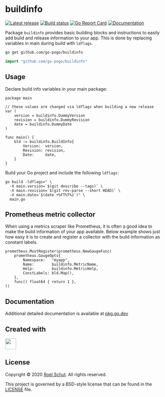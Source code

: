 buildinfo
=========

[![Latest release][latest-release-img]][latest-release-url]
[![Build status][build-status-img]][build-status-url]
[![Go Report Card][report-img]][report-url]
[![Documentation][doc-img]][doc-url]

[latest-release-img]: https://img.shields.io/github/release/go-pogo/buildinfo.svg?label=latest
[latest-release-url]: https://github.com/go-pogo/buildinfo/releases
[build-status-img]: https://github.com/go-pogo/buildinfo/workflows/Test/badge.svg
[build-status-url]: https://github.com/go-pogo/buildinfo/actions?query=workflow%3Test
[report-img]: https://goreportcard.com/badge/github.com/go-pogo/buildinfo
[report-url]: https://goreportcard.com/report/github.com/go-pogo/buildinfo
[doc-img]: https://godoc.org/github.com/go-pogo/buildinfo?status.svg
[doc-url]: https://pkg.go.dev/github.com/go-pogo/buildinfo

Package `buildinfo` provides basic building blocks and instructions to easily add
build and release information to your app. This is done by replacing variables
in main during build with `ldflags`.

```sh
go get github.com/go-pogo/buildinfo
```
```go
import "github.com/go-pogo/buildinfo"
```

## Usage

Declare build info variables in your main package:
```
package main

// these values are changed via ldflags when building a new release
var (
    version = buildinfo.DummyVersion
    revision = buildinfo.DummyRevision
    date = buildinfo.DummyDate
)

func main() {
    bld := buildinfo.BuildInfo{
        Version:  version,
        Revision: revision,
        Date:     date,
    }
}
```
Build your Go project and include the following `ldflags`:
```
go build -ldflags=" \
  -X main.version=`$(git describe --tags)` \
  -X main.revision=`$(git rev-parse --short HEAD)` \
  -X main.date=`$(date +%FT%T%z`)" \
  main.go
```

## Prometheus metric collector

When using a metrics scraper like Prometheus, it is often a good idea to make
the build information of your app available. Below example shows just how easy
it is to create and register a collector with the build information as
constant labels.
```
prometheus.MustRegister(prometheus.NewGaugeFunc(
    prometheus.GaugeOpts{
        Namespace:   "myapp",
        Name:        buildinfo.MetricName,
        Help:        buildinfo.MetricHelp,
        ConstLabels: bld.Map(),
    },
    func() float64 { return 1 },
))
```

## Documentation
Additional detailed documentation is available at [pkg.go.dev][doc-url]

## Created with
<a href="https://www.jetbrains.com/?from=go-pogo" target="_blank"><img src="https://pbs.twimg.com/profile_images/1206615658638856192/eiS7UWLo_400x400.jpg" width="35" /></a>

## License
Copyright © 2020 [Roel Schut](https://roelschut.nl). All rights reserved.

This project is governed by a BSD-style license that can be found in the [LICENSE](LICENSE) file.
